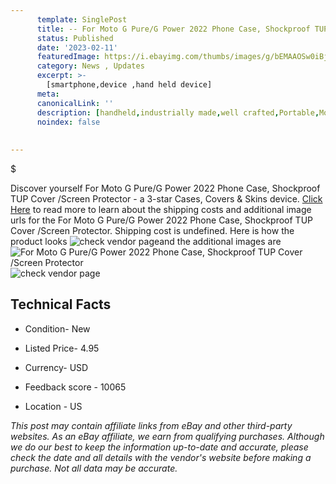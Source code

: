 ```yaml
---
      template: SinglePost
      title: -- For Moto G Pure/G Power 2022 Phone Case, Shockproof TUP Cover /Screen Protector
      status: Published
      date: '2023-02-11'
      featuredImage: https://i.ebayimg.com/thumbs/images/g/bEMAAOSw0iBjx53T/s-l225.jpg
      category: News , Updates
      excerpt: >-
        [smartphone,device ,hand held device]
      meta:
      canonicalLink: ''
      description: [handheld,industrially made,well crafted,Portable,Mobile,Compact,Convenient,Lightweight,Maneuverable,Man-portable,Miniature,Carriable,Hand-held,Light,Holdable,Transportable,Mobile device,Pocket-sized,On-the-go,Wireless,Cordless,Compact size,Convenient size, smartphone,device ,hand held device]
      noindex: false
      
        
---
```

$

Discover yourself For Moto G Pure/G Power 2022 Phone Case, Shockproof TUP Cover /Screen Protector - a 3-star Cases, Covers & Skins device. [Click Here](https://www.ebay.com/itm/304781652194?hash=item46f666f0e2%3Ag%3AbEMAAOSw0iBjx53T&mkevt=1&mkcid=1&mkrid=711-53200-19255-0&campid=%253CePNCampaignId%253E&customid=%253CreferenceId%253E&toolid=10049) to read more to learn about the shipping costs and additional image urls for the For Moto G Pure/G Power 2022 Phone Case, Shockproof TUP Cover /Screen Protector. Shipping cost is undefined. Here is how the product looks ![check vendor page](https://i.ebayimg.com/thumbs/images/g/bEMAAOSw0iBjx53T/s-l225.jpg)and the additional images are![For Moto G Pure/G Power 2022 Phone Case, Shockproof TUP Cover /Screen Protector](https://i.ebayimg.com/images/g/bEMAAOSw0iBjx53T/s-l1200.jpg)![check vendor page](https://origin-galleryplus.ebayimg.com/ws/web/304781652194_2_0_1/225x225.jpg,https://origin-galleryplus.ebayimg.com/ws/web/304781652194_3_0_1/225x225.jpg,https://origin-galleryplus.ebayimg.com/ws/web/304781652194_4_0_1/225x225.jpg,https://origin-galleryplus.ebayimg.com/ws/web/304781652194_5_0_1/225x225.jpg,https://origin-galleryplus.ebayimg.com/ws/web/304781652194_6_0_1/225x225.jpg,https://origin-galleryplus.ebayimg.com/ws/web/304781652194_7_0_1/225x225.jpg,https://origin-galleryplus.ebayimg.com/ws/web/304781652194_8_0_1/225x225.jpg,https://origin-galleryplus.ebayimg.com/ws/web/304781652194_9_0_1/225x225.jpg,https://origin-galleryplus.ebayimg.com/ws/web/304781652194_10_0_1/225x225.jpg,https://origin-galleryplus.ebayimg.com/ws/web/304781652194_11_0_1/225x225.jpg,https://origin-galleryplus.ebayimg.com/ws/web/304781652194_12_0_1/225x225.jpg,https://origin-galleryplus.ebayimg.com/ws/web/304781652194_13_0_1/225x225.jpg,https://origin-galleryplus.ebayimg.com/ws/web/304781652194_14_0_1/225x225.jpg,https://origin-galleryplus.ebayimg.com/ws/web/304781652194_15_0_1/225x225.jpg,https://origin-galleryplus.ebayimg.com/ws/web/304781652194_16_0_1/225x225.jpg,https://origin-galleryplus.ebayimg.com/ws/web/304781652194_17_0_1/225x225.jpg)



 ## Technical Facts 



     
      

 - Condition- New 


      

 - Listed Price- 4.95 


      

 - Currency- USD 


      

 - Feedback score - 10065 


      

 - Location - US 


      
      

 *_This post may contain affiliate links from eBay and other third-party websites. As an eBay affiliate, we earn from qualifying purchases. Although we do our best to keep the information up-to-date and accurate, please check the date and all details with the vendor's website before making a purchase. Not all data may be accurate._*






